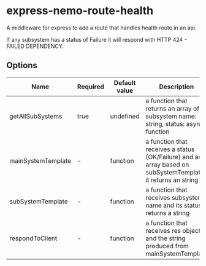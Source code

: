 # express-nemo-route-health

A middleware for express to add a route that handles health route in an api.

If any subsystem has a status of Failure it will respond with HTTP 424 - FAILED DEPENDENCY.

## Options

| Name                | Required | Default value | Description                                                                                                 |
| ------------------- | -------- | ------------- | ----------------------------------------------------------------------------------------------------------- |
| getAllSubSystems    | true     | undefined     | a function that returns an array of subsystem name: string,  status: async function                         |
| mainSystemTemplate  | -        | function      | a function that receives a status (OK/Failure) and an array based on subSystemTemplate it returns an string |
| subSystemTemplate   | -        | function      | a function that receives subsystem name and its status, returns a string                                    |
| respondToClient     | -        | function      | a function that receives res object and the string produced from mainSystemTemplate                         |
